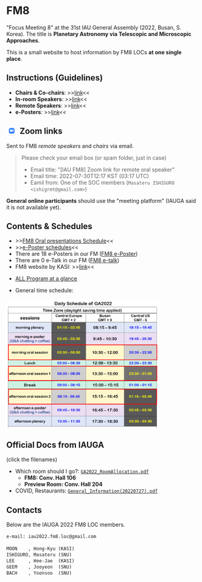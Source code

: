 # FM8
"Focus Meeting 8" at the 31st IAU General Assembly (2022, Busan, S. Korea). The title is **Planetary Astronomy via Telescopic and Microscopic Approaches**.

This is a small website to host information by FM8 LOCs **at one single place**. 


## Instructions (Guidelines)
* **Chairs & Co-chairs**: >>[link](instructions_to_chairs.md)<<
* **In-room Speakers**: >>[link](instructions_to_inroom.md)<<
* **Remote Speakers**: >>[link](instructions_to_remote.md)<<
* **e-Posters**: >>[link](instructions_to_eposter.md)<<

## <img src="imgs/Zoom-icon.png" width="30"/> Zoom links
Sent to FM8 _remote speakers_ and _chairs_ via email. 
> Please check your email box (or spam folder, just in case)
> * Email title: "[IAU FM8] Zoom link for remote oral speaker"
> * Email time: 2022-07-30T12:17 KST (03:17 UTC) 
> * Eamil from: One of the SOC members (``Masateru ISHIGURO <ishigrmt@gmail.com>``)

**General online participants** should use the "meeting platform" (IAUGA said it is not available yet).


## Contents & Schedules
- \>\>[FM8 Oral presentations Schedule](fm8files/timetable_fm8.pdf)<<
- \>\>[e-Poster schedules](https://docs.google.com/spreadsheets/d/19wTkitOYZKLuY27WhNHv6kSKkr_jcNtPZO_r6xfRgCA/edit?usp=sharing)<<
- There are 18 e-Posters in our FM ([FM8 e-Poster](https://www.iauga2022.org/program/program_12.asp?subCate=B&sMenu=abo12&sch_session=15&sch_fName=&sch_lName=&sch_aff=&sch_key=))
- There are  0 e-Talk in our FM ([FM8 e-talk](https://www.iauga2022.org/program/program_08.asp?subCate=B&sMenu=abo8&sch_session=15&sch_fName=&sch_lName=&sch_aff=&sch_key=))
- FM8 website by KASI: >>[link](https://iau2021fm8.kasi.re.kr/)<<

* [ALL Program at a glance](https://www.iauga2022.org/program/program_01.asp?sMenu=abo1)

* General time schedule: 

<img src="iauga_docs/DailySchedule.png" width="400"/>

## Official Docs from IAUGA
(click the filenames)
* Which room should I go?: [``GA2022_RoomAllocation.pdf``](iauga_docs/GA2022_RoomAllocation.pdf)
    - **FM8: Conv. Hall 106** 
    - **Preview Room: Conv. Hall 204**
* COVID, Restaurants: [``General_Information(20220727).pdf``](iauga_docs/General_Information(20220727).pdf)





## Contacts
Below are the IAUGA 2022 FM8 LOC members. 

    e-mail: iau2022.fm8.loc@gmail.com
    
    MOON    , Hong-Kyu (KASI)
    ISHIGURO, Masateru (SNU) 
    LEE     , Hee-Jae  (KASI)
    GEEM    , Jooyeon  (SNU) 
    BACH    , Yoonsoo  (SNU) 

